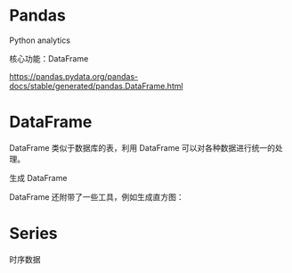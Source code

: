 # Pandas

Python analytics

核心功能：DataFrame

https://pandas.pydata.org/pandas-docs/stable/generated/pandas.DataFrame.html

# DataFrame

DataFrame 类似于数据库的表，利用 DataFrame 可以对各种数据进行统一的处理。

生成 DataFrame

DataFrame 还附带了一些工具，例如生成直方图：

# Series

时序数据
